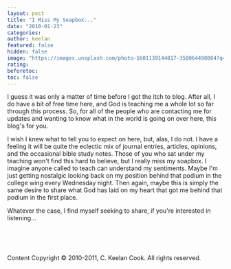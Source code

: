 ```yaml
---
layout: post
title: "I Miss My Soapbox..."
date: "2010-01-23"
categories:
author: keelan
featured: false
hidden: false
image: "https://images.unsplash.com/photo-1601139144817-358064498084?q=80&w=2073&auto=format&fit=crop&ixlib=rb-4.0.3&ixid=M3wxMjA3fDB8MHxwaG90by1wYWdlfHx8fGVufDB8fHx8fA%3D%3D"
rating: 
beforetoc: 
toc: false
---
```


I guess it was only a matter of time before I got the itch to blog. After all, I do have a bit of free time here, and God is teaching me a whole lot so far through this process. So, for all of the people who are contacting me for updates and wanting to know what in the world is going on over here, this blog's for you.

I wish I knew what to tell you to expect on here, but, alas, I do not. I have a feeling it will be quite the eclectic mix of journal entries, articles, opinions, and the occasional bible study notes. Those of you who sat under my teaching won't find this hard to believe, but I really miss my soapbox. I imagine anyone called to teach can understand my sentiments. Maybe I'm just getting nostalgic looking back on my position behind that podium in the college wing every Wednesday night. Then again, maybe this is simply the same desire to share what God has laid on my heart that got me behind that podium in the first place.

Whatever the case, I find myself seeking to share, if you're interested in listening...

 

 

Content Copyright © 2010-2011, C. Keelan Cook. All rights reserved.
